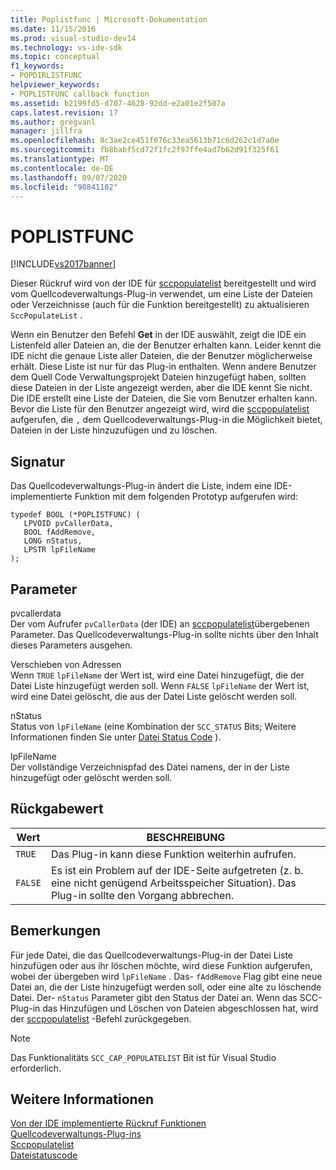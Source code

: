 ```yaml
---
title: Poplistfunc | Microsoft-Dokumentation
ms.date: 11/15/2016
ms.prod: visual-studio-dev14
ms.technology: vs-ide-sdk
ms.topic: conceptual
f1_keywords:
- POPDIRLISTFUNC
helpviewer_keywords:
- POPLISTFUNC callback function
ms.assetid: b2199fd5-d707-4628-92dd-e2a01e2f507a
caps.latest.revision: 17
ms.author: gregvanl
manager: jillfra
ms.openlocfilehash: 8c3ae2ce451f076c33ea5613b71c6d262c1d7a0e
ms.sourcegitcommit: fb8babf5cd72f1fc2f97ffe4ad7b62d91f325f61
ms.translationtype: MT
ms.contentlocale: de-DE
ms.lasthandoff: 09/07/2020
ms.locfileid: "90841102"
---
```

# <a name="poplistfunc"></a>POPLISTFUNC
[!INCLUDE[vs2017banner](../includes/vs2017banner.md)]

Dieser Rückruf wird von der IDE für [sccpopulatelist](../extensibility/sccpopulatelist-function.md) bereitgestellt und wird vom Quellcodeverwaltungs-Plug-in verwendet, um eine Liste der Dateien oder Verzeichnisse (auch für die Funktion bereitgestellt) zu aktualisieren `SccPopulateList` .  
  
 Wenn ein Benutzer den Befehl **Get** in der IDE auswählt, zeigt die IDE ein Listenfeld aller Dateien an, die der Benutzer erhalten kann. Leider kennt die IDE nicht die genaue Liste aller Dateien, die der Benutzer möglicherweise erhält. Diese Liste ist nur für das Plug-in enthalten. Wenn andere Benutzer dem Quell Code Verwaltungsprojekt Dateien hinzugefügt haben, sollten diese Dateien in der Liste angezeigt werden, aber die IDE kennt Sie nicht. Die IDE erstellt eine Liste der Dateien, die Sie vom Benutzer erhalten kann. Bevor die Liste für den Benutzer angezeigt wird, wird die [sccpopulatelist](../extensibility/sccpopulatelist-function.md) aufgerufen, die `,` dem Quellcodeverwaltungs-Plug-in die Möglichkeit bietet, Dateien in der Liste hinzuzufügen und zu löschen.  
  
## <a name="signature"></a>Signatur  
 Das Quellcodeverwaltungs-Plug-in ändert die Liste, indem eine IDE-implementierte Funktion mit dem folgenden Prototyp aufgerufen wird:  
  
```cpp#  
typedef BOOL (*POPLISTFUNC) (  
   LPVOID pvCallerData,  
   BOOL fAddRemove,  
   LONG nStatus,  
   LPSTR lpFileName  
);  
```  
  
## <a name="parameters"></a>Parameter  
 pvcallerdata  
 Der vom Aufrufer `pvCallerData` (der IDE) an [sccpopulatelist](../extensibility/sccpopulatelist-function.md)übergebenen Parameter. Das Quellcodeverwaltungs-Plug-in sollte nichts über den Inhalt dieses Parameters ausgehen.  
  
 Verschieben von Adressen  
 Wenn `TRUE` `lpFileName` der Wert ist, wird eine Datei hinzugefügt, die der Datei Liste hinzugefügt werden soll. Wenn `FALSE` `lpFileName` der Wert ist, wird eine Datei gelöscht, die aus der Datei Liste gelöscht werden soll.  
  
 nStatus  
 Status von `lpFileName` (eine Kombination der `SCC_STATUS` Bits; Weitere Informationen finden Sie unter [Datei Status Code](../extensibility/file-status-code-enumerator.md) ).  
  
 lpFileName  
 Der vollständige Verzeichnispfad des Datei namens, der in der Liste hinzugefügt oder gelöscht werden soll.  
  
## <a name="return-value"></a>Rückgabewert  
  
|Wert|BESCHREIBUNG|  
|-----------|-----------------|  
|`TRUE`|Das Plug-in kann diese Funktion weiterhin aufrufen.|  
|`FALSE`|Es ist ein Problem auf der IDE-Seite aufgetreten (z. b. eine nicht genügend Arbeitsspeicher Situation). Das Plug-in sollte den Vorgang abbrechen.|  
  
## <a name="remarks"></a>Bemerkungen  
 Für jede Datei, die das Quellcodeverwaltungs-Plug-in der Datei Liste hinzufügen oder aus ihr löschen möchte, wird diese Funktion aufgerufen, wobei der übergeben wird `lpFileName` . Das- `fAddRemove` Flag gibt eine neue Datei an, die der Liste hinzugefügt werden soll, oder eine alte zu löschende Datei. Der- `nStatus` Parameter gibt den Status der Datei an. Wenn das SCC-Plug-in das Hinzufügen und Löschen von Dateien abgeschlossen hat, wird der [sccpopulatelist](../extensibility/sccpopulatelist-function.md) -Befehl zurückgegeben.  
  
> [!NOTE]
> Das Funktionalitäts `SCC_CAP_POPULATELIST` Bit ist für Visual Studio erforderlich.  
  
## <a name="see-also"></a>Weitere Informationen  
 [Von der IDE implementierte Rückruf Funktionen](../extensibility/callback-functions-implemented-by-the-ide.md)   
 [Quellcodeverwaltungs-Plug-ins](../extensibility/source-control-plug-ins.md)   
 [Sccpopulatelist](../extensibility/sccpopulatelist-function.md)   
 [Dateistatuscode](../extensibility/file-status-code-enumerator.md)
